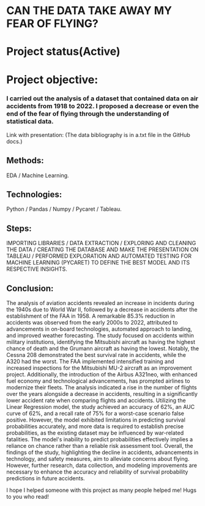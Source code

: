 # CAN THE DATA TAKE AWAY MY FEAR OF FLYING?

# Project status(Active)

# Project objective:
### I carried out the analysis of a dataset that contained data on air accidents from 1918 to 2022. I proposed a decrease or even the end of the fear of flying through the understanding of statistical data.
Link with presentation: 
(The data bibliography is in a.txt file in the GitHub docs.)

## Methods:
EDA /
Machine Learning.


## Technologies:
Python /
Pandas /
Numpy /
Pycaret /
Tableau.

## Steps:
IMPORTING LIBRARIES /
DATA EXTRACTION /
EXPLORING AND CLEANING THE DATA /
CREATING THE DATABASE AND MAKE THE PRESENTATION ON TABLEAU /
PERFORMED EXPLORATION AND AUTOMATED TESTING FOR MACHINE LEARNING (PYCARET) TO DEFINE THE BEST MODEL AND ITS RESPECTIVE INSIGHTS.


## Conclusion:
The analysis of aviation accidents revealed an increase in incidents during the 1940s due to World War II, followed by a decrease in accidents after the establishment of the FAA in 1958. A remarkable 85.3% reduction in accidents was observed from the early 2000s to 2022, attributed to advancements in on-board technologies, automated approach to landing, and improved weather forecasting. The study focused on accidents within military institutions, identifying the Mitsubishi aircraft as having the highest chance of death and the Grumann aircraft as having the lowest. Notably, the Cessna 208 demonstrated the best survival rate in accidents, while the A320 had the worst. The FAA implemented intensified training and increased inspections for the Mitsubishi MU-2 aircraft as an improvement project. Additionally, the introduction of the Airbus A321neo, with enhanced fuel economy and technological advancements, has prompted airlines to modernize their fleets. The analysis indicated a rise in the number of flights over the years alongside a decrease in accidents, resulting in a significantly lower accident rate when comparing flights and accidents. Utilizing the Linear Regression model, the study achieved an accuracy of 62%, an AUC curve of 62%, and a recall rate of 75% for a worst-case scenario false positive. However, the model exhibited limitations in predicting survival probabilities accurately, and more data is required to establish precise probabilities, as the existing dataset may be influenced by war-related fatalities. The model's inability to predict probabilities effectively implies a reliance on chance rather than a reliable risk assessment tool. Overall, the findings of the study, highlighting the decline in accidents, advancements in technology, and safety measures, aim to alleviate concerns about flying. However, further research, data collection, and modeling improvements are necessary to enhance the accuracy and reliability of survival probability predictions in future accidents.

I hope I helped someone with this project as many people helped me! Hugs to you who read!
 
